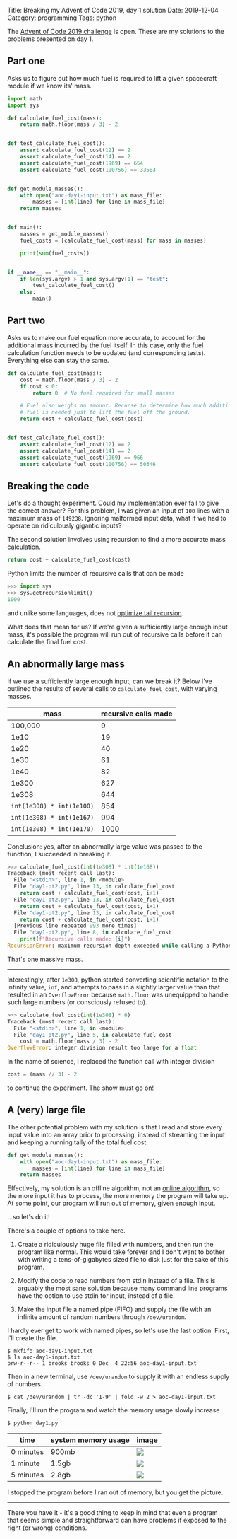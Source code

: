 Title: Breaking my Advent of Code 2019, day 1 solution
Date: 2019-12-04
Category: programming
Tags: python

The [Advent of Code 2019 challenge](https://adventofcode.com/2019) is open.
These are my solutions to the problems presented on day 1.

## Part one
Asks us to figure out how much fuel is required to lift a given spacecraft
module if we know its' mass.

```python
import math
import sys

def calculate_fuel_cost(mass):
    return math.floor(mass / 3) - 2


def test_calculate_fuel_cost():
    assert calculate_fuel_cost(12) == 2
    assert calculate_fuel_cost(14) == 2
    assert calculate_fuel_cost(1969) == 654
    assert calculate_fuel_cost(100756) == 33583


def get_module_masses():
    with open("aoc-day1-input.txt") as mass_file:
        masses = [int(line) for line in mass_file]
    return masses


def main():
    masses = get_module_masses()
    fuel_costs = [calculate_fuel_cost(mass) for mass in masses]

    print(sum(fuel_costs))


if __name__ == "__main__":
    if len(sys.argv) > 1 and sys.argv[1] == "test":
        test_calculate_fuel_cost()
    else:
        main()
```


## Part two
Asks us to make our fuel equation more accurate, to account for the additional
mass incurred by the fuel itself. In this case, only the fuel calculation
function needs to be updated (and corresponding tests). Everything else can
stay the same.

```python
def calculate_fuel_cost(mass):
    cost = math.floor(mass / 3) - 2
    if cost < 0:
        return 0  # No fuel required for small masses

    # Fuel also weighs an amount. Recurse to determine how much additional
    # fuel is needed just to lift the fuel off the ground.
    return cost + calculate_fuel_cost(cost)


def test_calculate_fuel_cost():
    assert calculate_fuel_cost(12) == 2
    assert calculate_fuel_cost(14) == 2
    assert calculate_fuel_cost(1969) == 966
    assert calculate_fuel_cost(100756) == 50346
```

## Breaking the code
Let's do a thought experiment. Could my implementation ever fail to give the
correct answer? For this problem, I was given an input of `100` lines with a
maximum mass of `149238`. Ignoring malformed input data, what if we had to
operate on ridiculously gigantic inputs?

The second solution involves using recursion to find a more accurate mass
calculation.

```python
return cost + calculate_fuel_cost(cost)
```

Python limits the number of recursive calls that can be made
```python
>>> import sys
>>> sys.getrecursionlimit()
1000
```
and unlike some languages, does not [optimize tail
recursion](https://www.geeksforgeeks.org/tail-call-elimination/).

What does that mean for us? If we're given a sufficiently large enough input
mass, it's possible the program will run out of recursive calls before it can
calculate the final fuel cost.

## An abnormally large mass
If we use a sufficiently large enough input, can we break it? Below I've
outlined the results of several calls to `calculate_fuel_cost`, with varying
masses.

mass|recursive calls made
---|---
100,000|9
1e10|19
1e20|40
1e30|61
1e40|82
1e300|627
1e308|644
`int(1e308) * int(1e100)`|854
`int(1e308) * int(1e167)`|994
`int(1e308) * int(1e170)`|1000

Conclusion: yes, after an abnormally large value was passed to the function, I
succeeded in breaking it.

```python
>>> calculate_fuel_cost(int(1e308) * int(1e168))
Traceback (most recent call last):
  File "<stdin>", line 1, in <module>
  File "day1-pt2.py", line 13, in calculate_fuel_cost
    return cost + calculate_fuel_cost(cost, i+1)
  File "day1-pt2.py", line 13, in calculate_fuel_cost
    return cost + calculate_fuel_cost(cost, i+1)
  File "day1-pt2.py", line 13, in calculate_fuel_cost
    return cost + calculate_fuel_cost(cost, i+1)
  [Previous line repeated 993 more times]
  File "day1-pt2.py", line 8, in calculate_fuel_cost
    print(f"Recursive calls made: {i}")
RecursionError: maximum recursion depth exceeded while calling a Python object
```

That's one massive mass.

---

Interestingly, after `1e308`, python started converting scientific notation to
the infinity value, `inf`, and attempts to pass in a slightly larger value than
that resulted in an `OverflowError` because `math.floor` was unequipped to
handle such large numbers (or consciously refused to).
```python
>>> calculate_fuel_cost(int(1e308) * 6)
Traceback (most recent call last):
  File "<stdin>", line 1, in <module>
  File "day1-pt2.py", line 5, in calculate_fuel_cost
    cost = math.floor(mass / 3) - 2
OverflowError: integer division result too large for a float
```

In the name of science, I replaced the function call with integer division

```python
cost = (mass // 3) - 2
```

to continue the experiment. The show must go on!

## A (very) large file
The other potential problem with my solution is that I read and store every
input value into an array prior to processing, instead of streaming the input
and keeping a running tally of the total fuel cost.
```python
def get_module_masses():
    with open("aoc-day1-input.txt") as mass_file:
        masses = [int(line) for line in mass_file]
    return masses
```

Effectively, my solution is an offline algorithm, not an [online
algorithm](https://www.geeksforgeeks.org/online-algorithm/), so the more input
it has to process, the more memory the program will take up. At some point, our
program will run out of memory, given enough input.

...so let's do it!

There's a couple of options to take here.

1. Create a ridiculously huge file filled with numbers, and then run the
   program like normal. This would take forever and I don't want to bother with
   writing a tens-of-gigabytes sized file to disk just for the sake of this
   program.

1. Modify the code to read numbers from stdin instead of a file. This is
   arguably the most sane solution because many command line programs have the
   option to use stdin for input, instead of a file.

1. Make the input file a named pipe (FIFO) and supply the file with an infinite
   amount of random numbers through `/dev/urandom`.

I hardly ever get to work with named pipes, so let's use the last option.
First, I'll create the file.

```console
$ mkfifo aoc-day1-input.txt
$ ls aoc-day1-input.txt
prw-r--r-- 1 brooks brooks 0 Dec  4 22:56 aoc-day1-input.txt
```

Then in a new terminal, use `/dev/urandom` to supply it with an
endless supply of numbers.

```console
$ cat /dev/urandom | tr -dc '1-9' | fold -w 2 > aoc-day1-input.txt
```

Finally, I'll run the program and watch the memory usage slowly increase

```console
$ python day1.py
```

time|system memory usage|image
---|---|---
0 minutes|900mb|![]({static}/images/memory-balloon-initial.png)
1 minute|1.5gb|![]({static}/images/memory-balloon-1min.png)
5 minutes|2.8gb|![]({static}/images/memory-balloon-5min.png)

I stopped the program before I ran out of memory, but you get the picture.

---

There you have it - it's a good thing to keep in mind that even a program that
seems simple and straightforward can have problems if exposed to the right (or
wrong) conditions.
